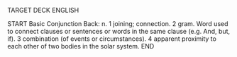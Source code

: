 TARGET DECK
ENGLISH

START
Basic
Conjunction
Back: n. 1 joining; connection. 2 gram. Word used to connect clauses or sentences or words in the same clause (e.g. And, but, if). 3 combination (of events or circumstances). 4 apparent proximity to each other of two bodies in the solar system.
END

